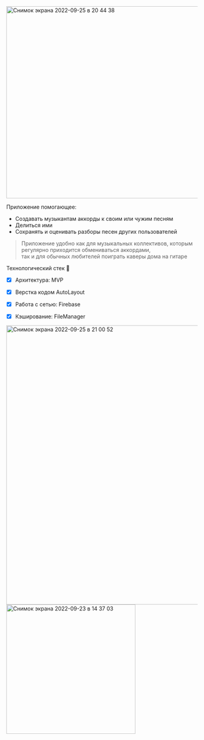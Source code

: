 <img width="505" alt="Снимок экрана 2022-09-25 в 20 44 38" src="https://user-images.githubusercontent.com/21274627/192157502-538a8da0-3ed4-4dea-b6b5-fe865c1199c9.png">

Приложение помогающее:
- Создавать музыкантам аккорды к своим или чужим песням
- Делиться ими
- Сохранять и оценивать разборы песен других пользователей

> Приложение удобно как для музыкальных коллективов,
которым регулярно приходится обмениваться аккордами,\
так и для обычных любителей поиграть каверы дома на гитаре

Технологический стек 👾
- [x] Архитектура: MVP
- [x] Верстка кодом AutoLayout
- [x] Работа с сетью: Firebase
- [x] Кэширование: FileManager


<img width="734" alt="Снимок экрана 2022-09-25 в 21 00 52" src="https://user-images.githubusercontent.com/21274627/192158196-abf6bcb6-25fc-45d7-87bb-137de637ab88.png">

<img width="340" alt="Снимок экрана 2022-09-23 в 14 37 03" src="https://user-images.githubusercontent.com/21274627/192158218-873be25e-1909-4eac-841b-8b4fedb86ddb.png">
